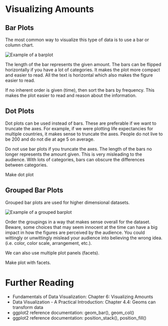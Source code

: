 # Visualizing Amounts

## Bar Plots

The most common way to visualize this type of data is to use a bar or column
chart.

![Example of a barplot](./barplot_example.png)


The length of the bar represents the given amount. The bars can be flipped
horizontally if you have a lot of categories. It makes the plot more compact
and easier to read. All the text is horizontal which also makes the figure
easier to read.

If no inherent order is given (time), then sort the bars by frequency. This
makes the plot easier to read and reason about the information.

## Dot Plots

Dot plots can be used instead of bars. These are preferable if we want to
truncate the axes. For example, if we were plotting life expectancies for
multiple countries, it makes sense to truncate the axes. People do not live to
be 200 and do not die at age 5 on average.

Do not use bar plots if you truncate the axes. The length of the bars no longer
represents the amount given. This is very misleading to the audience. With lots
of categories, bars can obscure the differences between categories.

Make dot plot

## Grouped Bar Plots

Grouped bar plots are used for higher dimensional datasets.

![Example of a grouped barplot](./grouped_bar_example.png)

Order the groupings in a way that makes sense overall for the dataset. Beware,
some choices that may seem innocent at the time can have a big impact in how
the figures are perceived by the audience. You could wittingly or unwittingly
mislead your audience into believing the wrong idea. (i.e. color, color scale,
arrangement, etc.).

We can also use multiple plot panels (facets).

Make plot with facets.


# Further Reading

- Fundamentals of Data Visualization: Chapter 6: Visualizing Amounts
- Data Visualization - A Practical Introduction: Chapter 4.4: Geoms can
  transform data
- ggplot2 reference documentation: geom_bar(), geom_col()
- ggplot2 reference documentation: position_stack(), position_fill()
